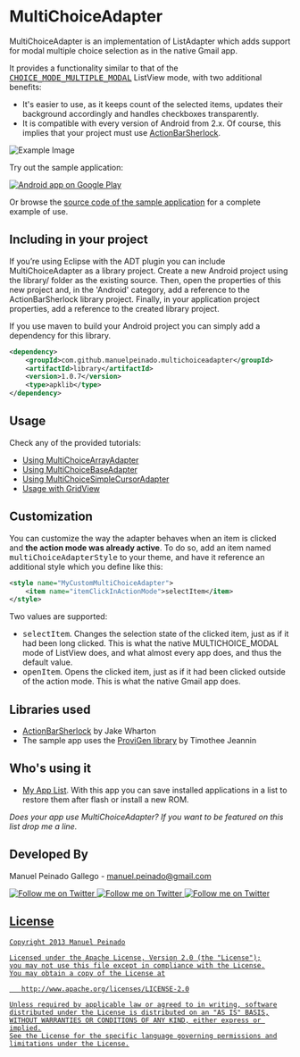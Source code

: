 MultiChoiceAdapter
==================

MultiChoiceAdapter is an implementation of ListAdapter which adds support for modal multiple choice selection as in the native Gmail app. 

It provides a functionality similar to that of the [<tt>CHOICE_MODE_MULTIPLE_MODAL</tt>][1] ListView mode, with two additional benefits:

* It's easier to use, as it keeps count of the selected items, updates their background accordingly and handles checkboxes transparently.
* It is compatible with every version of Android from 2.x. Of course, this implies that your project must use [ActionBarSherlock][2].

![Example Image][3]

Try out the sample application:

<a href="https://play.google.com/store/apps/details?id=com.manuelpeinado.multichoiceadapter.demo">
  <img alt="Android app on Google Play"
       src="https://developer.android.com/images/brand/en_app_rgb_wo_45.png" />
</a>

Or browse the [source code of the sample application][5] for a complete example of use.

Including in your project
-------------------------

If you’re using Eclipse with the ADT plugin you can include MultiChoiceAdapter as a library project. Create a new Android project using the library/ folder as the existing source. Then, open the properties of this new project and, in the 'Android' category, add a reference to the ActionBarSherlock library project. Finally, in your application project properties, add a reference to the created library project.

If you use maven to build your Android project you can simply add a dependency for this library.

```xml
<dependency>
    <groupId>com.github.manuelpeinado.multichoiceadapter</groupId>
    <artifactId>library</artifactId>
    <version>1.0.7</version>
    <type>apklib</type>
</dependency>
```

Usage
---------

Check any of the provided tutorials:

* [Using MultiChoiceArrayAdapter][8]
* [Using MultiChoiceBaseAdapter][9]
* [Using MultiChoiceSimpleCursorAdapter][10]
* [Usage with GridView][11]

Customization
---------------------
You can customize the way the adapter behaves when an item is clicked and **the action mode was already active**. To do so, add an item named <tt>multiChoiceAdapterStyle</tt> to your theme, and have it reference an additional style which you define like this:

```xml
<style name="MyCustomMultiChoiceAdapter">
    <item name="itemClickInActionMode">selectItem</item>
</style>
```
    
Two values are supported:

* <tt>selectItem</tt>. Changes the selection state of the clicked item, just as if it had been long clicked. This is what the native MULTICHOICE_MODAL mode of ListView does, and what almost every app does, and thus the default value.
* <tt>openItem</tt>. Opens the clicked item, just as if it had been clicked outside of the action mode. This is what the native Gmail app does.


Libraries used
--------------------

* [ActionBarSherlock][2] by Jake Wharton
* The sample app uses the [ProviGen library][6] by Timothee Jeannin

Who's using it
--------------
* [My App List][7]. With this app you can save installed applications in a list to restore them after flash or install a new ROM. 
 
*Does your app use MultiChoiceAdapter? If you want to be featured on this list drop me a line.*


Developed By
--------------------

Manuel Peinado Gallego - <manuel.peinado@gmail.com>

<a href="https://twitter.com/mpg2">
  <img alt="Follow me on Twitter"
       src="https://raw.github.com/ManuelPeinado/NumericPageIndicator/master/art/twitter.png" />
</a>
<a href="https://plus.google.com/106514622630861903655">
  <img alt="Follow me on Twitter"
       src="https://raw.github.com/ManuelPeinado/NumericPageIndicator/master/art/google-plus.png" />
</a>
<a href="http://www.linkedin.com/pub/manuel-peinado-gallego/1b/435/685">
  <img alt="Follow me on Twitter"
       src="https://raw.github.com/ManuelPeinado/NumericPageIndicator/master/art/linkedin.png" />


License
-----------

    Copyright 2013 Manuel Peinado

    Licensed under the Apache License, Version 2.0 (the "License");
    you may not use this file except in compliance with the License.
    You may obtain a copy of the License at

       http://www.apache.org/licenses/LICENSE-2.0

    Unless required by applicable law or agreed to in writing, software
    distributed under the License is distributed on an "AS IS" BASIS,
    WITHOUT WARRANTIES OR CONDITIONS OF ANY KIND, either express or implied.
    See the License for the specific language governing permissions and
    limitations under the License.





 [1]: http://developer.android.com/reference/android/widget/AbsListView.MultiChoiceModeListener.html
 [2]: http://actionbarsherlock.com
 [3]: https://raw.github.com/ManuelPeinado/MultiChoiceAdapter/master/art/readme_pic.png
 [4]: https://play.google.com/store/apps/details?id=com.manuelpeinado.multichoiceadapter.demo
 [5]: https://github.com/ManuelPeinado/MultiChoiceAdapter/tree/master/sample
 [6]: https://github.com/TimotheeJeannin/ProviGen
 [7]: https://play.google.com/store/apps/details?id=com.projectsexception.myapplist
 [8]: https://github.com/ManuelPeinado/MultiChoiceAdapter/wiki/MultiChoiceArrayAdapter-tutorial
 [9]: https://github.com/ManuelPeinado/MultiChoiceAdapter/wiki/MultiChoiceBaseAdapter-tutorial
 [10]: https://github.com/ManuelPeinado/MultiChoiceAdapter/wiki/MultiChoiceSimpleCursorAdapter-tutorial
 [11]: https://github.com/ManuelPeinado/MultiChoiceAdapter/wiki/Gallery-tutorial